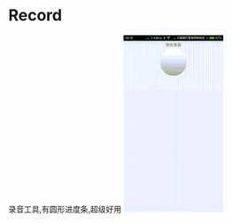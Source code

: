 # Record
录音工具,有圆形进度条,超级好用
![image](https://raw.githubusercontent.com/p564825336/Record/master/run_test.gif)
